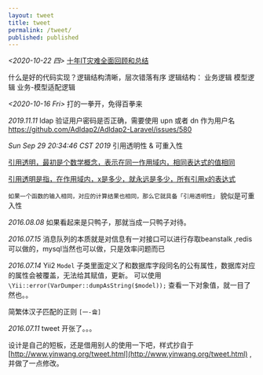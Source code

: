 ```yaml
---
layout: tweet
title: tweet
permalink: /tweet/
published: published
---
```


*<2020-10-22 四>*
[十年IT灾难全面回顾和总结](https://www.csdn.net/article/2015-12-28/2826562)


什么是好的代码实现？逻辑结构清晰，层次错落有序
逻辑结构：
业务逻辑
模型逻辑
业务-模型适配逻辑



*<2020-10-16 Fri>*
打的一拳开，免得百拳来


*2019.11.11*
ldap 验证用户密码是否正确，需要使用 upn  或者 dn 作为用户名 https://github.com/Adldap2/Adldap2-Laravel/issues/580

*Sun Sep 29 20:34:46 CST 2019*
引用透明性 & 可重入性

[引用透明，最初是个数学概念，表示在同一作用域内，相同表达式的值相同](https://www.zhihu.com/question/52147030/answer/274972772)

[引用透明是指，在作用域内，x是多少，就永远是多少，所有引用x的表达式]( https://www.zhihu.com/question/52147030/answer/129190223)

`如果一个函数的输入相同，对应的计算结果也相同，那么它就具备「引用透明性」`  貌似是可重入性

*2016.08.08*
如果看起来是只鸭子，那就当成一只鸭子对待。

*2016.07.15*
消息队列的本质就是对信息有一对接口可以进行存取beanstalk ,redis 可以做的，mysql当然也可以做，只是效率问题而已


*2016.07.14*
Yii2 `Model` 子类里面定义了和数据库字段同名的公有属性，数据库对应的属性会被覆盖，无法给其赋值，更新。
可以使用 `\Yii::error(VarDumper::dumpAsString($model));` 查看一下对象值，就一目了然也。。


简繁体汉子匹配的正则 `[一-龠]`


*2016.07.11* tweet 开张了。。。

设计是自己的短板，还是借用别人的使用一下吧，样式抄自于  [http://www.yinwang.org/tweet.html](http://www.yinwang.org/tweet.html) ,并做了一点修改。
